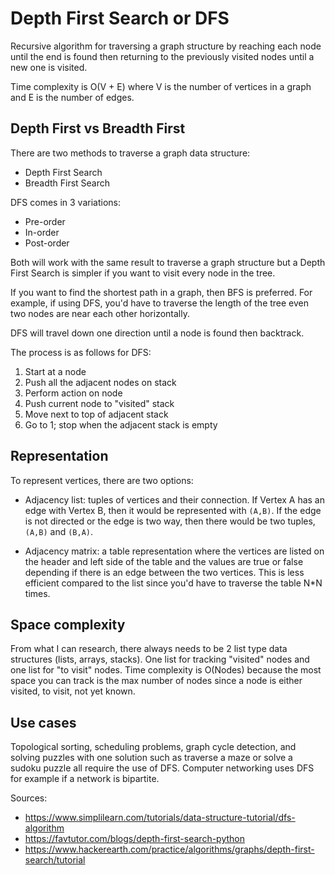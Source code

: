 # Depth First Search or DFS

Recursive algorithm for traversing a graph structure by reaching each node until
the end is found then returning to the previously visited nodes until a new one
is visited.

Time complexity is O(V + E) where V is the number of vertices in a graph and E
is the number of edges.

## Depth First vs Breadth First

There are two methods to traverse a graph data structure:

- Depth First Search
- Breadth First Search

DFS comes in 3 variations:

- Pre-order
- In-order
- Post-order

Both will work with the same result to traverse a graph structure but a Depth
First Search is simpler if you want to visit every node in the tree.

If you want to find the shortest path in a graph, then BFS is preferred. For
example, if using DFS, you'd have to traverse the length of the tree even two
nodes are near each other horizontally.

DFS will travel down one direction until a node is found then backtrack.

The process is as follows for DFS:

1. Start at a node
2. Push all the adjacent nodes on stack
3. Perform action on node
4. Push current node to "visited" stack
5. Move next to top of adjacent stack
6. Go to 1; stop when the adjacent stack is empty

## Representation

To represent vertices, there are two options:

- Adjacency list: tuples of vertices and their connection. If Vertex A has an
  edge with Vertex B, then it would be represented with `(A,B)`. If the edge is
  not directed or the edge is two way, then there would be two tuples, `(A,B)`
  and `(B,A)`.

- Adjacency matrix: a table representation where the vertices are listed on the
  header and left side of the table and the values are true or false depending
  if there is an edge between the two vertices. This is less efficient compared
  to the list since you'd have to traverse the table N\*N times.

## Space complexity

From what I can research, there always needs to be 2 list type data structures
(lists, arrays, stacks). One list for tracking "visited" nodes and one list for
"to visit" nodes. Time complexity is O(Nodes) because the most space you can
track is the max number of nodes since a node is either visited, to visit, not
yet known.

## Use cases

Topological sorting, scheduling problems, graph cycle detection, and solving
puzzles with one solution such as traverse a maze or solve a sudoku puzzle all
require the use of DFS. Computer networking uses DFS for example if a network is
bipartite.

Sources:

- <https://www.simplilearn.com/tutorials/data-structure-tutorial/dfs-algorithm>
- <https://favtutor.com/blogs/depth-first-search-python>
- <https://www.hackerearth.com/practice/algorithms/graphs/depth-first-search/tutorial>
